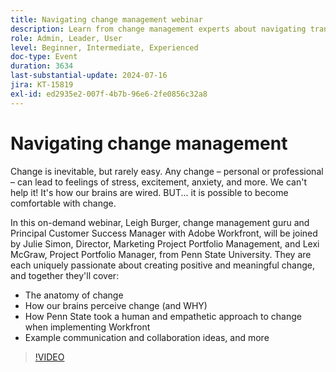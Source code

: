 ```yaml
---
title: Navigating change management webinar
description: Learn from change management experts about navigating transitions with Adobe Workfront. Gain insights on understanding the anatomy of change, brain perception, and Penn State University's approach in our on-demand webinar.
role: Admin, Leader, User
level: Beginner, Intermediate, Experienced
doc-type: Event
duration: 3634
last-substantial-update: 2024-07-16
jira: KT-15819
exl-id: ed2935e2-007f-4b7b-96e6-2fe0856c32a8
---
```

# Navigating change management

Change is inevitable, but rarely easy. Any change – personal or professional – can lead to feelings of stress, excitement, anxiety, and more. We can't help it! It's how our brains are wired. BUT... it is possible to become comfortable with change.

In this on-demand webinar, Leigh Burger, change management guru and Principal Customer Success Manager with Adobe Workfront, will be joined by Julie Simon, Director, Marketing Project Portfolio Management, and Lexi McGraw, Project Portfolio Manager, from Penn State University. They are each uniquely passionate about creating positive and meaningful change, and together they'll cover:

* The anatomy of change
* How our brains perceive change (and WHY)
* How Penn State took a human and empathetic approach to change when implementing Workfront
* Example communication and collaboration ideas, and more

>[!VIDEO](https://video.tv.adobe.com/v/3431013/?learn=on)
